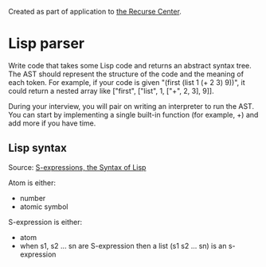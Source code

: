 Created as part of application to [the Recurse Center](https://www.recurse.com/).

# Lisp parser

Write code that takes some Lisp code and returns an abstract syntax tree. The AST should represent the structure of the code and the meaning of each token. For example, if your code is given "(first (list 1 (+ 2 3) 9))", it could return a nested array like ["first", ["list", 1, ["+", 2, 3], 9]].

During your interview, you will pair on writing an interpreter to run the AST. You can start by implementing a single built-in function (for example, +) and add more if you have time.

## Lisp syntax

Source: [S-expressions, the Syntax of Lisp](https://www.cs.unm.edu/~luger/ai-final2/LISP/CH%2011_S-expressions,%20The%20Syntax%20of%20Lisp.pdf)

Atom is either:
 - number
 - atomic symbol

S-expression is either:
 - atom
 - when s1, s2 ... sn are S-expression then a list (s1 s2 ... sn) is an s-expression
